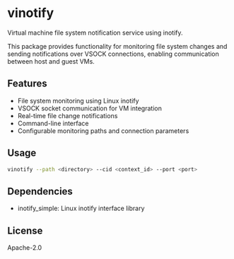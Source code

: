 # vinotify

Virtual machine file system notification service using inotify.

This package provides functionality for monitoring file system changes and sending notifications over VSOCK connections, enabling communication between host and guest VMs.

## Features

- File system monitoring using Linux inotify
- VSOCK socket communication for VM integration
- Real-time file change notifications
- Command-line interface
- Configurable monitoring paths and connection parameters

## Usage

```bash
vinotify --path <directory> --cid <context_id> --port <port>
```

## Dependencies

- inotify_simple: Linux inotify interface library

## License

Apache-2.0
